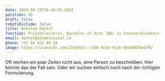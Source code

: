 ```yaml
---
date: 2024-09-15T16:40:56.834Z
position: 45
draft: false
robotsExclude: false
title: Annalea Mantel
function: Projektleiterin, Bachelor of Arts (BA) in Innenarchitektur
email: mantel@3dimensional.ch
phone: +41 44 422 44 18
image: https://ucarecdn.com/2c926bcc-c1b8-4cbe-9c1b-9bd6007bebf9/
---
```

Oft reichen ein paar Zeilen nicht aus, eine Person zu beschreiben.
Hier könnte das der Fall sein. 
Oder wir suchen einfach noch nach der richtigen Formulierung.
